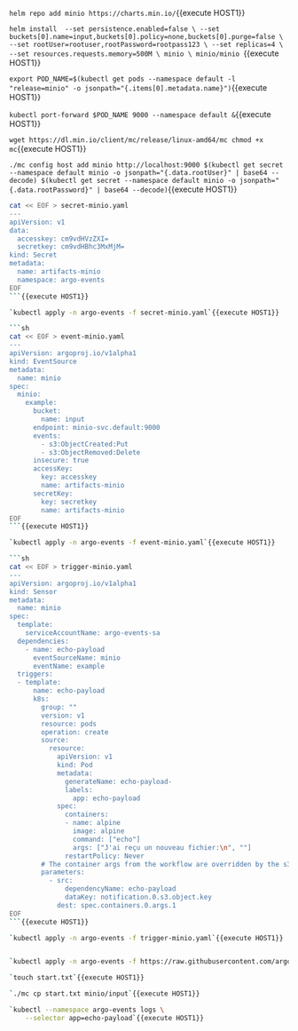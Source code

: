 `helm repo add minio https://charts.min.io/`{{execute HOST1}}

`helm install  --set persistence.enabled=false \
 --set buckets[0].name=input,buckets[0].policy=none,buckets[0].purge=false \
 --set rootUser=rootuser,rootPassword=rootpass123 \
--set replicas=4 \
--set resources.requests.memory=500M \
minio \
minio/minio
`{{execute HOST1}}

`export POD_NAME=$(kubectl get pods --namespace default -l "release=minio" -o jsonpath="{.items[0].metadata.name}")`{{execute HOST1}}

`kubectl port-forward $POD_NAME 9000 --namespace default &`{{execute HOST1}}

`wget https://dl.min.io/client/mc/release/linux-amd64/mc
chmod +x mc`{{execute HOST1}}

`./mc config host add minio http://localhost:9000 $(kubectl get secret --namespace default minio -o jsonpath="{.data.rootUser}" | base64 --decode) $(kubectl get secret --namespace default minio -o jsonpath="{.data.rootPassword}" | base64 --decode)`{{execute HOST1}}

```sh
cat << EOF > secret-minio.yaml
---
apiVersion: v1
data:
  accesskey: cm9vdHVzZXI=
  secretkey: cm9vdHBhc3MxMjM=
kind: Secret
metadata:
  name: artifacts-minio
  namespace: argo-events
EOF
```{{execute HOST1}}

`kubectl apply -n argo-events -f secret-minio.yaml`{{execute HOST1}}

```sh
cat << EOF > event-minio.yaml
---
apiVersion: argoproj.io/v1alpha1
kind: EventSource
metadata:
  name: minio
spec:
  minio:
    example:
      bucket:
        name: input
      endpoint: minio-svc.default:9000
      events:
        - s3:ObjectCreated:Put
        - s3:ObjectRemoved:Delete
      insecure: true
      accessKey:
        key: accesskey
        name: artifacts-minio
      secretKey:
        key: secretkey
        name: artifacts-minio
EOF
```{{execute HOST1}}

`kubectl apply -n argo-events -f event-minio.yaml`{{execute HOST1}}

```sh
cat << EOF > trigger-minio.yaml
---
apiVersion: argoproj.io/v1alpha1
kind: Sensor
metadata:
  name: minio
spec:
  template:
    serviceAccountName: argo-events-sa
  dependencies:
    - name: echo-payload
      eventSourceName: minio
      eventName: example
  triggers:
  - template:
      name: echo-payload
      k8s:
        group: ""
        version: v1
        resource: pods
        operation: create
        source:
          resource:
            apiVersion: v1
            kind: Pod
            metadata:
              generateName: echo-payload-
              labels:
                app: echo-payload
            spec:
              containers:
              - name: alpine
                image: alpine
                command: ["echo"]
                args: ["J'ai reçu un nouveau fichier:\n", ""]
              restartPolicy: Never
        # The container args from the workflow are overridden by the s3 notification key
        parameters:
          - src:
              dependencyName: echo-payload
              dataKey: notification.0.s3.object.key
            dest: spec.containers.0.args.1
EOF
```{{execute HOST1}}

`kubectl apply -n argo-events -f trigger-minio.yaml`{{execute HOST1}}


`kubectl apply -n argo-events -f https://raw.githubusercontent.com/argoproj/argo-events/stable/examples/sensors/minio.yaml`{{execute HOST1}}

`touch start.txt`{{execute HOST1}}

`./mc cp start.txt minio/input`{{execute HOST1}}

`kubectl --namespace argo-events logs \
    --selector app=echo-payload`{{execute HOST1}}
